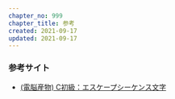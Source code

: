 ```yaml
---
chapter_no: 999
chapter_title: 参考
created: 2021-09-17
updated: 2021-09-17
---
```

### 参考サイト
- [(電脳産物) C初級：エスケープシーケンス文字](https://dianxnao.com/c%e5%88%9d%e7%b4%9a%ef%bc%9a%e3%82%a8%e3%82%b9%e3%82%b1%e3%83%bc%e3%83%97%e3%82%b7%e3%83%bc%e3%82%b1%e3%83%b3%e3%82%b9%e6%96%87%e5%ad%97/)